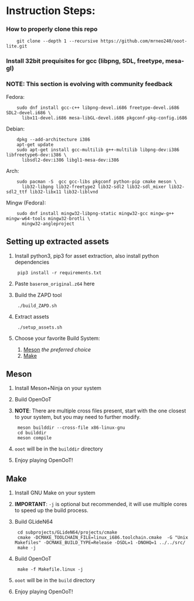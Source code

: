 # Instruction Steps:
### How to properly clone this repo

        git clone --depth 1 --recursive https://github.com/mrneo240/ooot-lite.git
### Install 32bit prequisites for gcc (libpng, SDL, freetype, mesa-gl)
### **NOTE**: This section is evolving with community feedback
  Fedora:

        sudo dnf install gcc-c++ libpng-devel.i686 freetype-devel.i686 SDL2-devel.i686 \
          libx11-devel.i686 mesa-libGL-devel.i686 pkgconf-pkg-config.i686
  Debian:

        dpkg --add-architecture i386
        apt-get update
        sudo apt-get install gcc-multilib g++-multilib libpng-dev:i386 libfreetype6-dev:i386 \
          libsdl2-dev:i386 libgl1-mesa-dev:i386
  Arch:

        sudo pacman -S  gcc gcc-libs pkgconf python-pip cmake meson \
          lib32-libpng lib32-freetype2 lib32-sdl2 lib32-sdl_mixer lib32-sdl2_ttf lib32-libx11 lib32-liblvnd

  Mingw (Fedora):

        sudo dnf install mingw32-libpng-static mingw32-gcc mingw-g++ mingw-w64-tools mingw32-brotli \
          mingw32-angleproject

## Setting up extracted assets

1. Install python3, pip3 for asset extraction, also install python dependencies

        pip3 install -r requirements.txt

1. Paste `baserom_original.z64` here
1. Build the ZAPD tool

        ./build_ZAPD.sh
1. Extract assets

        ./setup_assets.sh

1. Choose your favorite Build System:
      1. [Meson](#Meson) *the preferred choice*
      2. [Make](#Make)

## Meson
1. Install Meson+Ninja on your system
1. Build OpenOoT
1. **NOTE**: There are multiple cross files present, start with the one closest to your system, but you may need to further modify.

        meson builddir --cross-file x86-linux-gnu
        cd builddir
        meson compile
1. `ooot` will be in the `builddir` directory
1. Enjoy playing OpenOoT!

## Make
1. Install GNU Make on your system
1. **IMPORTANT**: `-j` is optional but recommended, it will use multiple cores to speed up the build process.
1. Build GLideN64

        cd subprojects/GLideN64/projects/cmake
        cmake -DCMAKE_TOOLCHAIN_FILE=linux_i686.toolchain.cmake  -G "Unix Makefiles" -DCMAKE_BUILD_TYPE=Release -DSDL=1 -DNOHQ=1 ../../src/
        make -j

1. Build OpenOoT

        make -f Makefile.linux -j
1. `ooot` will be in the `build` directory
1. Enjoy playing OpenOoT!